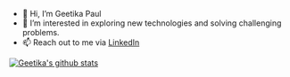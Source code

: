 - 👋 Hi, I’m Geetika Paul
- 👀 I’m interested in exploring new technologies and solving challenging problems.
- 📫 Reach out to me via <a href = "https://www.linkedin.com/in/geetikapaul">LinkedIn</a>

[![Geetika's github stats](https://github-readme-stats.vercel.app/api?username=geetikaPaul)](https://github.com/geetikaPaul/github-readme-stats)


<!---
geetikaPaul/geetikaPaul is a ✨ special ✨ repository because its `README.md` (this file) appears on your GitHub profile.
You can click the Preview link to take a look at your changes.
--->
